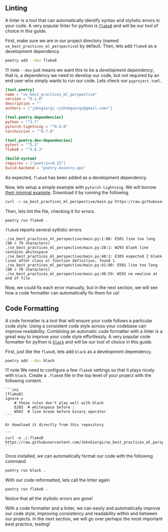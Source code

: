 ## Linting

A linter is a tool that can automatically identify syntax and stylistic errors in your code. A very popular linter for python is [`flake8`](https://flake8.pycqa.org/en/latest/) and will be our tool of choice in this guide.

First, make sure we are in our project directory (named `se_best_practices_ml_perspective`) by default. Then, lets add `flake8` as a development dependency.

``` bash
poetry add --dev flake8
```

!!! note
    `--dev` just means we want this to be a _development dependency_, that is, a dependency we need to develop our code, but _not_ required by an end user who simply wants to run our code. Lets check our `pyproject.toml`.

``` toml hl_lines="14"
[tool.poetry]
name = "se_best_practices_ml_perspective"
version = "0.1.0"
description = ""
authors = ["johngiorgi <johnmgiorgi@gmail.com>"]

[tool.poetry.dependencies]
python = "^3.7"
pytorch-lightning = "^0.9.0"
torchvision = "^0.7.0"

[tool.poetry.dev-dependencies]
pytest = "^5.2"
flake8 = "^3.8.3"

[build-system]
requires = ["poetry>=0.12"]
build-backend = "poetry.masonry.api"
```

As expected, `flake8` has been added as a development dependency.

Now, lets setup a simple example with `pytorch-lightning`. We will borrow [their minimal example](https://github.com/PyTorchLightning/pytorch-lightning#heres-a-minimal-example-without-a-test-loop). Download it by running the following.

``` bash
curl -o se_best_practices_ml_perspective/main.py https://raw.githubusercontent.com/JohnGiorgi/se_best_practices_ml_perspective/master/se_best_practices_ml_perspective/main_with_stylistic_errors.py
```

Then, lets lint the file, checking it for errors.

```
poetry run flake8 .
```

`flake8` reports several sytlistic errors

```
./se_best_practices_ml_perspective/main.py:1:80: E501 line too long (90 > 79 characters)
./se_best_practices_ml_perspective/main.py:28:1: W293 blank line contains whitespace
./se_best_practices_ml_perspective/main.py:40:1: E305 expected 2 blank lines after class or function definition, found 1
./se_best_practices_ml_perspective/main.py:41:80: E501 line too long (80 > 79 characters)
./se_best_practices_ml_perspective/main.py:46:59: W292 no newline at end of file
```

Now, we could fix each error manually, but in the next section, we will see how a code formatter can automatically fix them for us!

## Code Formatting

A code formatter is a tool that will ensure your code follows a particular code style. Using a consistent code style across your codebase can improve readability. Combining an automatic code formatter with a linter is a great way to improve your code style effortlessly. A very popular code formatter for python is [`black`](https://github.com/psf/black) and will be our tool of choice in this guide.

First, just like the `flake8`, lets add `black` as a development dependency.

```bash
poetry add --dev black
```

!!! note
    We need to configure a few `flake8` settings so that it plays nicely with `black`. Create a `.flake8` file in the top level of your project with the following content.

    ```ini
    [flake8]
    ignore =
        # these rules don't play well with black
        E203  # whitespace before :
        W503  # line break before binary operator
    ```

    Or download it directly from this repository

    ```
    curl -o ./.flake8 https://raw.githubusercontent.com/JohnGiorgi/se_best_practices_ml_perspective/master/.flake8
    ```

Once installed, we can automatically format our code with the following command

```bash
poetry run black .
```

With our code reformatted, lets call the linter again

```
poetry run flake8 .
```

Notice that all the stylistic errors are gone!

With a code formatter and a linter, we can easily and automatically improve our code style, improving consistency and readability within and between our projects. In the next section, we will go over perhaps the most important best practice, testing!